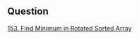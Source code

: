## Question

[153. Find Minimum in Rotated Sorted Array](https://leetcode.com/problems/find-minimum-in-rotated-sorted-array)
